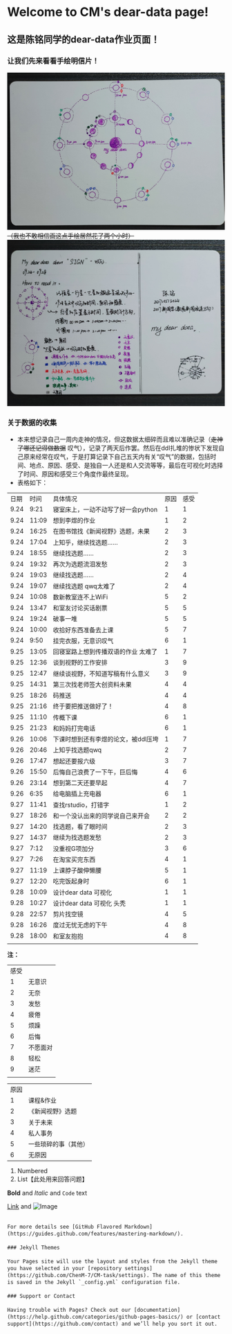 # Welcome to CM's dear-data page!

## 这是陈铭同学的dear-data作业页面！

### 让我们先来看看手绘明信片！

![dear-data-1](https://github.com/ChenM-7/CM-task/blob/master/dear-data-1.jpg)
~~（我也不敢相信画这点手绘居然花了两个小时）~~
![dear-data-2](https://github.com/ChenM-7/CM-task/blob/master/dear-data-2.jpg)

### 关于数据的收集
- 本来想记录自己一周内走神的情况，但这数据太细碎而且难以准确记录（~~走神了哪还记得做数据~~ 叹气），记录了两天后作罢。然后在ddl扎堆的惨状下发现自己原来经常在叹气，于是打算记录下自己五天内有关“叹气”的数据，包括时间、地点、原因、感受、是独自一人还是和人交流等等，最后在可视化时选择了时间、原因和感受三个角度作最终呈现。
- 表格如下：


<table class="table table-bordered table-striped table-condensed">
   <tr>
      <td>日期</td>
      <td>时间</td>
      <td>具体情况</td>
      <td>原因</td>
      <td>感受</td>

   </tr>
   <tr>
      <td>9.24</td>
      <td>9:21</td>
      <td>寝室床上，一动不动写了好一会python</td>
      <td>1</td>
      <td>1</td>

   </tr>
   <tr>
      <td>9.24</td>
      <td>11:09</td>
      <td>想到李煜的作业</td>
      <td>1</td>
      <td>2</td>
 
   </tr>
   <tr>
      <td>9.24</td>
      <td>16:25</td>
      <td>在图书馆找《新闻视野》选题，未果</td>
      <td>2</td>
      <td>3</td>

   </tr>
   <tr>
      <td>9.24</td>
      <td>17:04</td>
      <td>上知乎，继续找选题……</td>
      <td>2</td>
      <td>3</td>

   </tr>
   <tr>
      <td>9.24</td>
      <td>18:55</td>
      <td>继续找选题……</td>
      <td>2</td>
      <td>3</td>

   </tr>
   <tr>
      <td>9.24</td>
      <td>19:32</td>
      <td>再次为选题流泪发愁</td>
      <td>2</td>
      <td>3</td>

   </tr>
   <tr>
      <td>9.24</td>
      <td>19:03</td>
      <td>继续找选题……</td>
      <td>2</td>
      <td>4</td>

   </tr>
   <tr>
      <td>9.24</td>
      <td>19:07</td>
      <td>继续找选题 qwq太难了</td>
      <td>2</td>
      <td>4</td>

   </tr>
   <tr>
      <td>9.24</td>
      <td>10:08</td>
      <td>数新教室连不上WiFi</td>
      <td>5</td>
      <td>2</td>

   </tr>
   <tr>
      <td>9.24</td>
      <td>13:47</td>
      <td>和室友讨论买话剧票</td>
      <td>5</td>
      <td>5</td>

   </tr>
   <tr>
      <td>9.24</td>
      <td>19:24</td>
      <td>破事一堆</td>
      <td>5</td>
      <td>5</td>

   </tr>
   <tr>
      <td>9.24</td>
      <td>10:00</td>
      <td>收拾好东西准备去上课</td>
      <td>5</td>
      <td>7</td>

   </tr>
   <tr>
      <td>9.24</td>
      <td>9:50</td>
      <td>挂完衣服，无意识叹气</td>
      <td>6</td>
      <td>1</td>

   </tr>
   <tr>
      <td>9.25</td>
      <td>13:05</td>
      <td>回寝室路上想到传播双语的作业 太难了</td>
      <td>1</td>
      <td>7</td>

   </tr>
   <tr>
      <td>9.25</td>
      <td>12:36</td>
      <td>谈到视野的工作安排</td>
      <td>3</td>
      <td>9</td>

   </tr>
   <tr>
      <td>9.25</td>
      <td>12:47</td>
      <td>继续谈视野，不知道写稿有什么意义</td>
      <td>3</td>
      <td>9</td>

   </tr>
   <tr>
      <td>9.25</td>
      <td>14:31</td>
      <td>第三次找老师签大创资料未果</td>
      <td>4</td>
      <td>4</td>

   </tr>
   <tr>
      <td>9.25</td>
      <td>18:26</td>
      <td>码推送</td>
      <td>4</td>
      <td>4</td>

   </tr>
   <tr>
      <td>9.25</td>
      <td>21:16</td>
      <td>终于要把推送做好了！</td>
      <td>4</td>
      <td>8</td>

   </tr>
   <tr>
      <td>9.25</td>
      <td>11:10</td>
      <td>传概下课</td>
      <td>6</td>
      <td>1</td>

   </tr>
   <tr>
      <td>9.25</td>
      <td>21:23</td>
      <td>和妈妈打完电话</td>
      <td>6</td>
      <td>1</td>

   </tr>
   <tr>
      <td>9.26</td>
      <td>10:06</td>
      <td>下课时想到还有李煜的论文，被ddl压垮</td>
      <td>1</td>
      <td>7</td>

   </tr>
   <tr>
      <td>9.26</td>
      <td>20:46</td>
      <td>上知乎找选题qwq</td>
      <td>2</td>
      <td>7</td>

   </tr>
   <tr>
      <td>9.26</td>
      <td>17:47</td>
      <td>想起还要报六级</td>
      <td>3</td>
      <td>7</td>

   </tr>
   <tr>
      <td>9.26</td>
      <td>15:50</td>
      <td>后悔自己浪费了一下午，巨后悔</td>
      <td>4</td>
      <td>6</td>

   </tr>
   <tr>
      <td>9.26</td>
      <td>23:14</td>
      <td>想到第二天还要早起</td>
      <td>4</td>
      <td>7</td>

   </tr>
   <tr>
      <td>9.26</td>
      <td>6:35</td>
      <td>给电脑插上充电器</td>
      <td>6</td>
      <td>1</td>

   </tr>
   <tr>
      <td>9.27</td>
      <td>11:41</td>
      <td>查找rstudio，打错字</td>
      <td>1</td>
      <td>2</td>

   </tr>
   <tr>
      <td>9.27</td>
      <td>18:26</td>
      <td>和一个没认出来的同学说自己来开会</td>
      <td>2</td>
      <td>2</td>

   </tr>
   <tr>
      <td>9.27</td>
      <td>14:20</td>
      <td>找选题，看了眼时间</td>
      <td>2</td>
      <td>3</td>

   </tr>
   <tr>
      <td>9.27</td>
      <td>14:37</td>
      <td>继续为找选题发愁</td>
      <td>2</td>
      <td>3</td>

   </tr>
   <tr>
      <td>9.27</td>
      <td>7:12</td>
      <td>没重视G项加分</td>
      <td>3</td>
      <td>6</td>

   </tr>
   <tr>
      <td>9.27</td>
      <td>7:26</td>
      <td>在淘宝买完东西</td>
      <td>4</td>
      <td>1</td>

   </tr>
   <tr>
      <td>9.27</td>
      <td>11:19</td>
      <td>上课脖子酸伸懒腰</td>
      <td>5</td>
      <td>1</td>

   </tr>
   <tr>
      <td>9.27</td>
      <td>12:20</td>
      <td>吃完饭起身时</td>
      <td>6</td>
      <td>1</td>

   </tr>
   <tr>
      <td>9.28</td>
      <td>10:09</td>
      <td>设计dear data 可视化</td>
      <td>1</td>
      <td>1</td>

   </tr>
   <tr>
      <td>9.28</td>
      <td>10:27</td>
      <td>设计dear data 可视化 头秃</td>
      <td>1</td>
      <td>1</td>
 
   </tr>
   <tr>
      <td>9.28</td>
      <td>22:57</td>
      <td>剪片找空镜</td>
      <td>4</td>
      <td>5</td>

   </tr>
   <tr>
      <td>9.28</td>
      <td>16:26</td>
      <td>度过无忧无虑的下午</td>
      <td>4</td>
      <td>8</td>

   </tr>
   <tr>
      <td>9.28</td>
      <td>18:00</td>
      <td>和室友抱抱</td>
      <td>4</td>
      <td>8</td>

   </tr>
   <tr>
      <td></td>
   </tr>
</table>

**注：**
<table class="table table-bordered table-striped table-condensed">
   <tr>
      <td>感受</td>
      <td></td>
   </tr>
   <tr>
      <td>1</td>
      <td>无意识</td>
   </tr>
   <tr>
      <td>2</td>
      <td>无奈</td>
   </tr>
   <tr>
      <td>3</td>
      <td>发愁</td>
   </tr>
   <tr>
      <td>4</td>
      <td>疲倦</td>
   </tr>
   <tr>
      <td>5</td>
      <td>烦躁</td>
   </tr>
   <tr>
      <td>6</td>
      <td>后悔</td>
   </tr>
   <tr>
      <td>7</td>
      <td>不愿面对</td>
   </tr>
   <tr>
      <td>8</td>
      <td>轻松</td>
   </tr>
   <tr>
      <td>9</td>
      <td>迷茫</td>
   </tr>
   <tr>
      <td></td>
   </tr>
</table>

<table class="table table-bordered table-striped table-condensed">
   <tr>
      <td>原因</td>
      <td></td>
   </tr>
   <tr>
      <td>1</td>
      <td>课程&作业</td>
   </tr>
   <tr>
      <td>2</td>
      <td>《新闻视野》选题</td>
   </tr>
   <tr>
      <td>3</td>
      <td>关于未来</td>
   </tr>
   <tr>
      <td>4</td>
      <td>私人事务</td>
   </tr>
   <tr>
      <td>5</td>
      <td>一些琐碎的事（其他）</td>
   </tr>
   <tr>
      <td>6</td>
      <td>无原因</td>
   </tr>
</table>

1. Numbered
2. List【此处用来回答问题】

**Bold** and _Italic_ and `Code` text

[Link](url) and ![Image](src)
```

For more details see [GitHub Flavored Markdown](https://guides.github.com/features/mastering-markdown/).

### Jekyll Themes

Your Pages site will use the layout and styles from the Jekyll theme you have selected in your [repository settings](https://github.com/ChenM-7/CM-task/settings). The name of this theme is saved in the Jekyll `_config.yml` configuration file.

### Support or Contact

Having trouble with Pages? Check out our [documentation](https://help.github.com/categories/github-pages-basics/) or [contact support](https://github.com/contact) and we’ll help you sort it out.
